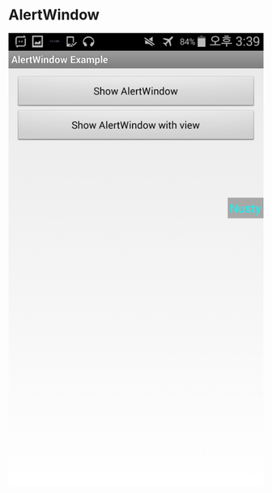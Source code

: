 # AlertWindow
![alt text](https://raw.githubusercontent.com/DarkTornado/AlertWindow/master/Example_Image_1.png)
